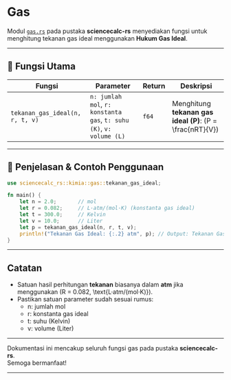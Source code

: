 # Gas

Modul [`gas.rs`](../src/kimia/gas.rs) pada pustaka **sciencecalc-rs** menyediakan fungsi untuk menghitung tekanan gas ideal menggunakan **Hukum Gas Ideal**.

---

## 📍 Fungsi Utama

| Fungsi                         | Parameter                                       | Return | Deskripsi                                                         |
|--------------------------------|-------------------------------------------------|--------|-------------------------------------------------------------------|
| `tekanan_gas_ideal(n, r, t, v)`| `n: jumlah mol`, `r: konstanta gas`, `t: suhu (K)`, `v: volume (L)` | `f64`  | Menghitung **tekanan gas ideal (P)**: \(P = \frac{nRT}{V}\)       |

---

## 📍 Penjelasan & Contoh Penggunaan

```rust
use sciencecalc_rs::kimia::gas::tekanan_gas_ideal;

fn main() {
    let n = 2.0;       // mol
    let r = 0.082;     // L·atm/(mol·K) (konstanta gas ideal)
    let t = 300.0;     // Kelvin
    let v = 10.0;      // Liter
    let p = tekanan_gas_ideal(n, r, t, v);
    println!("Tekanan Gas Ideal: {:.2} atm", p); // Output: Tekanan Gas Ideal: 4.92 atm
}
```

---

## Catatan

- Satuan hasil perhitungan **tekanan** biasanya dalam **atm** jika menggunakan \(R = 0.082\, \text{L·atm/(mol·K)}\).
- Pastikan satuan parameter sudah sesuai rumus:  
  - n: jumlah mol  
  - r: konstanta gas ideal  
  - t: suhu (Kelvin)  
  - v: volume (Liter)

---

Dokumentasi ini mencakup seluruh fungsi gas pada pustaka **sciencecalc-rs**.  
Semoga bermanfaat!

---
